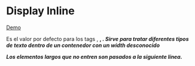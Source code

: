 # Display Inline

[Demo](https://htmlpreview.github.io/?https://github.com/gabrielseco/css-visual-dictionary/blob/master/src/chapter-07/01-inline-elements/index.html)

Es el valor por defecto para los tags <span>, <b>, <i>.
Sirve para tratar diferentes tipos de texto dentro de un contenedor con un width
desconocido

Los elementos largos que no entren son pasados a la siguiente línea.
